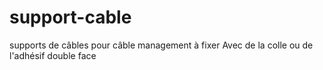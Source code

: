 # support-cable
supports de câbles pour câble management à fixer 
Avec de la colle ou de l'adhésif double face


